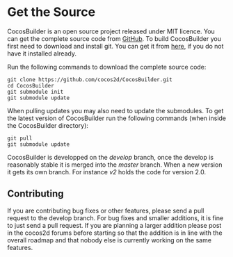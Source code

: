 # Get the Source
CocosBuilder is an open source project released under MIT licence. You can get the complete source code from [GitHub](https://github.com/cocos2d/CocosBuilder). To build CocosBuilder you first need to download and install git. You can get it from [here](http://git-scm.com/download/mac), if you do not have it installed already.

Run the following commands to download the complete source code:

    git clone https://github.com/cocos2d/CocosBuilder.git
    cd CocosBuilder
    git submodule init
    git submodule update

When pulling updates you may also need to update the submodules. To get the latest version of CocosBuilder run the following commands (when inside the CocosBuilder directory):

    git pull
    git submodule update

CocosBuilder is developped on the *develop* branch, once the develop is reasonably stable it is merged into the *master* branch. When a new version it gets its own branch. For instance *v2* holds the code for version 2.0.

## Contributing
If you are contributing bug fixes or other features, please send a pull request to the develop branch. For bug fixes and smaller additions, it is fine to just send a pull request. If you are planning a larger addition please post in the cocos2d forums before starting so that the addition is in line with the overall roadmap and that nobody else is currently working on the same features.